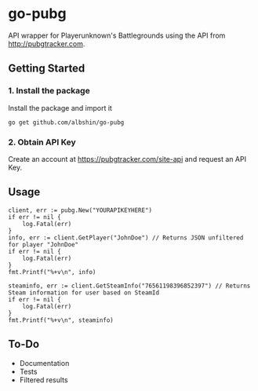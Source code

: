 # go-pubg

API wrapper for Playerunknown's Battlegrounds using the API from http://pubgtracker.com.

## Getting Started

### 1. Install the package

Install the package and import it

```
go get github.com/albshin/go-pubg
```

### 2. Obtain API Key

Create an account at https://pubgtracker.com/site-api and request an API Key.

## Usage

```
client, err := pubg.New("YOURAPIKEYHERE")
if err != nil {
    log.Fatal(err)
}
info, err := client.GetPlayer("JohnDoe") // Returns JSON unfiltered for player "JohnDoe"
if err != nil {
    log.Fatal(err)
}
fmt.Printf("%+v\n", info)

steaminfo, err := client.GetSteamInfo("76561198396852397") // Returns Steam information for user based on SteamId
if err != nil {
    log.Fatal(err)
}
fmt.Printf("%+v\n", steaminfo)
```

## To-Do
* Documentation
* Tests
* Filtered results
